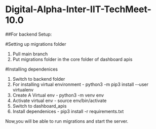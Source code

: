 # Digital-Alpha-Inter-IIT-TechMeet-10.0

##For backend Setup:

#Setting up migrations folder
1. Pull main branch
2. Put migrations folder in the core folder of dashboard apis

#Installing dependenices
1. Switch to backend folder 
2. For installing virtual environment - python3 -m pip3 install --user virtualenv
3. Create A Virtual env - python3 -m venv env
4. Activate virtual env - source env/bin/activate
5. Switch to dashboard_apis
6. Install dependenices - pip3 install -r requirements.txt

Now,you will be able to run migrations and start the server.
